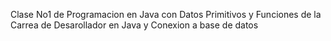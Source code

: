 Clase No1 de Programacion en Java con Datos Primitivos y Funciones de la Carrea de Desarollador en Java y Conexion a base de datos
